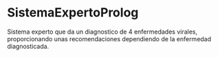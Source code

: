 # SistemaExpertoProlog
Sistema experto que da un diagnostico de 4 enfermedades virales, proporcionando unas recomendaciones dependiendo de la enfermedad diagnosticada. 
